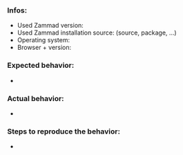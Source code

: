 <!--
Hi there - thanks for filling an issue. Please ensure the following things before creating an issue - thank you! 🤓

- Search existing issues and the CHANGELOG.md for your issue - there might be a solution already
- Make sure to use the latest version of Zammad if possible
- Add the `log/production.log` file from your system. Attention: Make sure no confidential data is in it!
- Please write the issue in english

Note: We always do our best. Unfortunately, sometimes the requests are too much and we can't handle everything at once. If you want to prioritize/escalate your issue, you can do so by means of a support contract (see https://zammad.com/pricing#selfhosted).

* The upper textblock will be removed automatically when you submit your issue *
-->

### Infos:

* Used Zammad version: 
* Used Zammad installation source: (source, package, ...)
* Operating system: 
* Browser + version: 


### Expected behavior:

* 


### Actual behavior:

* 


### Steps to reproduce the behavior:

* 

